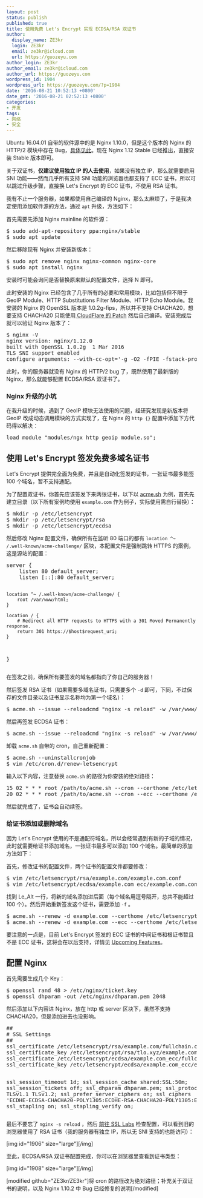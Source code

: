 ```yaml
---
layout: post
status: publish
published: true
title: 使用免费 Let's Encrypt 实现 ECDSA/RSA 双证书
author:
  display_name: ZE3kr
  login: ZE3kr
  email: ze3kr@icloud.com
  url: https://guozeyu.com
author_login: ZE3kr
author_email: ze3kr@icloud.com
author_url: https://guozeyu.com
wordpress_id: 1904
wordpress_url: https://guozeyu.com/?p=1904
date: '2016-08-21 10:52:13 +0800'
date_gmt: '2016-08-21 02:52:13 +0800'
categories:
- 开发
tags:
- 网络
- 安全
---
```

<p>Ubuntu 16.04.01 自带的软件源中的是 Nginx 1.10.0，但是这个版本的 Nginx 的 HTTP/2 模块中存在 Bug，<a href="https://imququ.com/post/nginx-http2-post-bug.html" target="_blank">具体见此</a>。现在 Nginx 1.12 Stable 已经推出，直接安装 Stable 版本即可。<br />
<!--more--></p>
<p>关于双证书，<strong>仅建议使用独立 IP 的人去使用</strong>，如果没有独立 IP，那么就需要启用 SNI 功能——然而几乎所有支持 SNI 功能的浏览器也都支持了 ECC 证书，所以可以跳过升级步骤，直接换 Let's Encrypt 的 ECC 证书，不使用 RSA 证书。</p>
<p>我有不止一个服务器，如果都使用自己编译的 Nginx，那么太麻烦了，于是我决定使用添加软件源的方法，通过 <code>apt</code> 升级，方法如下：</p>
<p>首先需要先添加 Nginx mainline 的软件源：</p>
<pre class="lang:sh decode:true ">$ sudo add-apt-repository ppa:nginx/stable
$ sudo apt update</pre>
<p>然后移除现有 Nginx 并安装新版本：</p>
<pre class="lang:sh decode:true">$ sudo apt remove nginx nginx-common nginx-core
$ sudo apt install nginx</pre>
<p>安装时可能会询问是否替换原来默认的配置文件，选择 N 即可。</p>
<p>此时安装的 Nginx 已经包含了几乎所有的必要和常用模块，比如包括但不限于 GeoIP Module、HTTP Substitutions Filter Module、HTTP Echo Module。我安装的 Nginx 的 OpenSSL 版本是 1.0.2g-fips，所以并不支持 CHACHA20，想要支持 CHACHA20 只能使用<a href="https://github.com/cloudflare/sslconfig" target="_blank"> CloudFlare 的 Patch</a> 然后自己编译。安装完成后就可以验证 Nginx 版本了：</p>
<pre class="lang:sh decode:true">$ nginx -V
nginx version: nginx/1.12.0
built with OpenSSL 1.0.2g  1 Mar 2016
TLS SNI support enabled
configure arguments: --with-cc-opt='-g -O2 -fPIE -fstack-protector-strong -Wformat -Werror=format-security -fPIC -Wdate-time -D_FORTIFY_SOURCE=2' --with-ld-opt='-Wl,-Bsymbolic-functions -fPIE -pie -Wl,-z,relro -Wl,-z,now -fPIC' --prefix=/usr/share/nginx --conf-path=/etc/nginx/nginx.conf --http-log-path=/var/log/nginx/access.log --error-log-path=/var/log/nginx/error.log --lock-path=/var/lock/nginx.lock --pid-path=/run/nginx.pid --modules-path=/usr/lib/nginx/modules --http-client-body-temp-path=/var/lib/nginx/body --http-fastcgi-temp-path=/var/lib/nginx/fastcgi --http-proxy-temp-path=/var/lib/nginx/proxy --http-scgi-temp-path=/var/lib/nginx/scgi --http-uwsgi-temp-path=/var/lib/nginx/uwsgi --with-debug --with-pcre-jit --with-http_ssl_module --with-http_stub_status_module --with-http_realip_module --with-http_auth_request_module --with-http_v2_module --with-http_dav_module --with-http_slice_module --with-threads --with-http_addition_module --with-http_geoip_module=dynamic --with-http_gunzip_module --with-http_gzip_static_module --with-http_image_filter_module=dynamic --with-http_sub_module --with-http_xslt_module=dynamic --with-stream=dynamic --with-stream_ssl_module --with-stream_ssl_preread_module --with-mail=dynamic --with-mail_ssl_module --add-dynamic-module=/build/nginx-DYnRGx/nginx-1.12.0/debian/modules/nginx-auth-pam --add-dynamic-module=/build/nginx-DYnRGx/nginx-1.12.0/debian/modules/nginx-dav-ext-module --add-dynamic-module=/build/nginx-DYnRGx/nginx-1.12.0/debian/modules/nginx-echo --add-dynamic-module=/build/nginx-DYnRGx/nginx-1.12.0/debian/modules/nginx-upstream-fair --add-dynamic-module=/build/nginx-DYnRGx/nginx-1.12.0/debian/modules/ngx_http_substitutions_filter_module</pre>
<p>此时，你的服务器就没有 Nginx 的 HTTP/2 bug 了，既然使用了最新版的 Nginx，那么就能够配置 ECDSA/RSA 双证书了。</p>
<h3>Nginx 升级的小坑</h3>
<p>在我升级的时候，遇到了 GeoIP 模块无法使用的问题，经研究发现是新版本将 GeoIP 改成动态调用模块的方式实现了，在 Nginx 的 <code>http {}</code> 配置中添加下方代码得以解决：</p>
<pre class="lang:ini decode:true">load_module "modules/ngx_http_geoip_module.so";</pre>
<h2>使用 Let's Encrypt 签发免费多域名证书</h2>
<p>Let's Encrypt 提供完全面为免费，并且是自动化签发的证书，一张证书最多能签 100 个域名，暂不支持通配。</p>
<p>为了配置双证书，你首先应该签发下来两张证书，以下以 <a href="https://github.com/Neilpang/acme.sh" target="_blank">acme.sh</a> 为例，首先先建立目录（以下所有案例均使用 <code>example.com</code> 作为例子，实际使用需自行替换）：</p>
<pre class="lang:sh decode:true">$ mkdir -p /etc/letsencrypt
$ mkdir -p /etc/letsencrypt/rsa
$ mkdir -p /etc/letsencrypt/ecdsa</pre>
<p>然后修改 Nginx 配置文件，确保所有在监听 80 端口的都有 <code>location ^~ /.well-known/acme-challenge/</code> 区块，本配置文件是强制跳转 HTTPS 的案例，这是源站的配置：</p>
<pre class="lang:ini decode:true">server {
	listen 80 default_server;
	listen [::]:80 default_server;

	location ^~ /.well-known/acme-challenge/ {
		root /var/www/html;
	}

	location / {
		# Redirect all HTTP requests to HTTPS with a 301 Moved Permanently response.
		return 301 https://$host$request_uri;
	}
}</pre>
<p>在签发之前，确保所有要签发的域名都指向了你自己的服务器！</p>
<p>然后签发 RSA 证书（如果需要多域名证书，只需要多个 <code>-d</code> 即可，下同，不过保存的文件目录以及证书显示名称均为第一个域名）：</p>
<pre class="lang:sh decode:true">$ acme.sh --issue --reloadcmd "nginx -s reload" -w /var/www/html -d example.com --certhome /etc/letsencrypt/rsa
</pre>
<p>然后再签发 ECDSA 证书：</p>
<pre class="lang:sh decode:true">$ acme.sh --issue --reloadcmd "nginx -s reload" -w /var/www/html -d example.com -k ec-256 --certhome /etc/letsencrypt/ecdsa</pre>
<p>卸载 <code>acme.sh</code> 自带的 cron，自己重新配置：</p>
<pre class="lang:sh decode:true">$ acme.sh --uninstallcronjob
$ vim /etc/cron.d/renew-letsencrypt</pre>
<p>输入以下内容，注意替换 <code>acme.sh</code> 的路径为你安装的绝对路径：</p>
<pre class="lang:sh decode:true">15 02 * * * root /path/to/acme.sh --cron --certhome /etc/letsencrypt/rsa
20 02 * * * root /path/to/acme.sh --cron --ecc --certhome /etc/letsencrypt/ecdsa</pre>
<p>然后就完成了，证书会自动续签。</p>
<h3>给证书添加或删除域名</h3>
<p>因为 Let's Encrypt 使用的不是通配符域名，所以会经常遇到有新的子域的情况，此时就需要给证书添加域名，一张证书最多可以添加 100 个域名。最简单的添加方法如下：</p>
<p>首先，修改证书的配置文件，两个证书的配置文件都要修改：</p>
<pre class="lang:sh decode:true">$ vim /etc/letsencrypt/rsa/example.com/example.com.conf
$ vim /etc/letsencrypt/ecdsa/example.com_ecc/example.com.conf</pre>
<p>找到 Le_Alt 一行，将新的域名添加进后面（每个域名用逗号隔开，总共不能超过 100 个）。然后开始重新签发这个证书，需要添加 <code>-f</code> 。</p>
<pre class="lang:sh decode:true">$ acme.sh --renew -d example.com --certhome /etc/letsencrypt/rsa -f
$ acme.sh --renew -d example.com --ecc --certhome /etc/letsencrypt/ecdsa -f
</pre>
<p>要注意的一点是，目前 Let's Encrypt 签发的 ECC 证书的中间证书和根证书暂且不是 ECC 证书，这将会在以后支持，详情见 <a href="https://letsencrypt.org/upcoming-features/#ecdsa-intermediates" target="_blank">Upcoming Features</a>。</p>
<h2>配置 Nginx</h2>
<p>首先需要生成几个 Key：</p>
<pre class="lang:sh decode:true">$ openssl rand 48 &gt; /etc/nginx/ticket.key
$ openssl dhparam -out /etc/nginx/dhparam.pem 2048</pre>
<p>然后添加以下内容进 Nginx，放在 http 或 server 区块下，虽然不支持 CHACHA20，但是添加进去也没影响。</p>
<pre class="lang:ini decode:true">##
# SSL Settings
##
ssl_certificate /etc/letsencrypt/rsa/example.com/fullchain.cer;
ssl_certificate_key /etc/letsencrypt/rsa/tlo.xyz/example.com.key;
ssl_certificate /etc/letsencrypt/ecdsa/example.com_ecc/fullchain.cer;
ssl_certificate_key /etc/letsencrypt/ecdsa/example.com_ecc/example.com.key;

ssl_session_timeout 1d;
ssl_session_cache shared:SSL:50m;
ssl_session_tickets off;
ssl_dhparam dhparam.pem;
ssl_protocols TLSv1 TLSv1.1 TLSv1.2;
ssl_prefer_server_ciphers on;
ssl_ciphers 'ECDHE-ECDSA-CHACHA20-POLY1305:ECDHE-RSA-CHACHA20-POLY1305:ECDHE-ECDSA-AES128-GCM-SHA256:ECDHE-RSA-AES128-GCM-SHA256:ECDHE-ECDSA-AES256-GCM-SHA384:ECDHE-RSA-AES256-GCM-SHA384:DHE-RSA-AES128-GCM-SHA256:DHE-RSA-AES256-GCM-SHA384:ECDHE-ECDSA-AES128-SHA256:ECDHE-RSA-AES128-SHA256:ECDHE-ECDSA-AES128-SHA:ECDHE-RSA-AES256-SHA384:ECDHE-RSA-AES128-SHA:ECDHE-ECDSA-AES256-SHA384:ECDHE-ECDSA-AES256-SHA:ECDHE-RSA-AES256-SHA:DHE-RSA-AES128-SHA256:DHE-RSA-AES128-SHA:DHE-RSA-AES256-SHA256:DHE-RSA-AES256-SHA:ECDHE-ECDSA-DES-CBC3-SHA:ECDHE-RSA-DES-CBC3-SHA:EDH-RSA-DES-CBC3-SHA:AES128-GCM-SHA256:AES256-GCM-SHA384:AES128-SHA256:AES256-SHA256:AES128-SHA:AES256-SHA:DES-CBC3-SHA:!DSS';
ssl_stapling on;
ssl_stapling_verify on;</pre>
<p>最后不要忘了 <code>nginx -s reload</code> ，然后 <a href="https://www.ssllabs.com/ssltest/index.html" target="_blank">前往 SSL Labs</a> 检查配置，可以看到旧的浏览器使用了 RSA 证书（我的服务器有独立 IP，所以无 SNI 支持的也能访问）：</p>
<p>[img id="1906" size="large"][/img]</p>
<p>至此，ECDSA/RSA 双证书配置完成，你可以在浏览器里查看到证书类型：</p>
<p>[img id="1908" size="large"][/img]</p>
<p>[modified github="ZE3kr/ZE3kr"]将 cron 的路径改为绝对路径；补充关于双证书的说明，以及 Nginx 1.10.2 中 Bug 已经修复的说明[/modified]</p>

